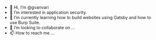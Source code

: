 - 👋 Hi, I’m @gvanvari
- 👀 I’m interested in application security. 
- 🌱 I’m currently learning how to build websites using Gatsby and how to use Burp Suite.
- 💞️ I’m looking to collaborate on ...
- 📫 How to reach me ...

<!---
gvanvari/gvanvari is a ✨ special ✨ repository because its `README.md` (this file) appears on your GitHub profile.
You can click the Preview link to take a look at your changes.
--->
